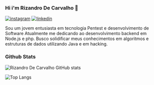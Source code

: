 ### Hi i'm Rizandro De Carvalho 👋
[![instagram](https://img.shields.io/badge/Instagram-E4405F?style=for-the-badge&logo=instagram&logoColor=white)](https://www.instagram.com/rizandro_carvalho/)
[![linkedin](https://img.shields.io/badge/LinkedIn-0077B5?style=for-the-badge&logo=linkedin&logoColor=white)](https://www.linkedin.com/in/rizandro-carvalho-72724029a/)


Sou um jovem entusiasta em tecnologia Pentest e desenvolvimento de Software 
Atualmente me dedicando ao desenvolvimento backend em Node.js e php. Busco solidificar meus conhecimentos em algoritmos e estruturas de dados utilizando Java e em hacking.

### Github Stats
![Rizandro De Carvalho GitHub stats](https://github-readme-stats.vercel.app/api?username=Rizandrodev&show_icons=true&theme=radical)

![Top Langs](https://github-readme-stats.vercel.app/api/top-langs/?username=Rizandrodev&layout=compact&show_icons=true&theme=radical)

<!---
https://www.linkedin.com/in/rizandro-carvalho-72724029a/
--->
<!---
Rizandrodev/Rizandrodev is a ✨ special ✨ repository because its `README.md` (this file) appears on your GitHub profile.
You can click the Preview link to take a look at your changes.
--->
